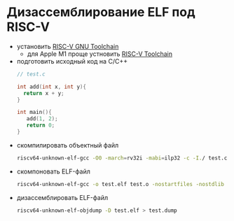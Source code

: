 # Дизассемблирование ELF под RISC-V

- установить [RISC-V GNU Toolchain](https://github.com/riscv-collab/riscv-gnu-toolchain)
   - для Apple M1 проще устновить [RISC-V Toolchain](https://github.com/riscv-software-src/homebrew-riscv)
- подготовить исходный код на C/C++
   ```C++
   // test.c

   int add(int x, int y){
     return x + y;
   }

   int main(){
      add(1, 2);
      return 0;
   }
   ```
- скомпилировать объектный файл
   ```sh
   riscv64-unknown-elf-gcc -O0 -march=rv32i -mabi=ilp32 -c -I./ test.c -o test.o
   ```
- скомпоновать ELF-файл
   ```sh
   riscv64-unknown-elf-gcc -o test.elf test.o -nostartfiles -nostdlib -lc -lgcc -march=rv32i -mabi=ilp32
   ```
- дизассемблировать ELF-файл
   ```sh
   riscv64-unknown-elf-objdump -D test.elf > test.dump
   ```

